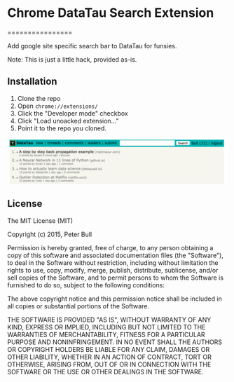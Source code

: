 # Chrome DataTau Search Extension

================

Add google site specific search bar to DataTau for funsies.

Note: This is just a little hack, provided as-is.

## Installation

 1. Clone the repo
 2. Open `chrome://extensions/`
 3. Click the "Developer mode" checkbox
 4. Click "Load unoacked extension..."
 5. Point it to the repo you cloned.

![screenshot](img/screenshot.png)




## License

The MIT License (MIT)

Copyright (c) 2015, Peter Bull

Permission is hereby granted, free of charge, to any person obtaining a copy
of this software and associated documentation files (the "Software"), to deal
in the Software without restriction, including without limitation the rights
to use, copy, modify, merge, publish, distribute, sublicense, and/or sell
copies of the Software, and to permit persons to whom the Software is
furnished to do so, subject to the following conditions:

The above copyright notice and this permission notice shall be included in
all copies or substantial portions of the Software.

THE SOFTWARE IS PROVIDED "AS IS", WITHOUT WARRANTY OF ANY KIND, EXPRESS OR
IMPLIED, INCLUDING BUT NOT LIMITED TO THE WARRANTIES OF MERCHANTABILITY,
FITNESS FOR A PARTICULAR PURPOSE AND NONINFRINGEMENT. IN NO EVENT SHALL THE
AUTHORS OR COPYRIGHT HOLDERS BE LIABLE FOR ANY CLAIM, DAMAGES OR OTHER
LIABILITY, WHETHER IN AN ACTION OF CONTRACT, TORT OR OTHERWISE, ARISING FROM,
OUT OF OR IN CONNECTION WITH THE SOFTWARE OR THE USE OR OTHER DEALINGS IN
THE SOFTWARE.